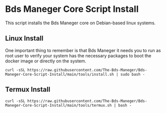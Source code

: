 # Bds Maneger Core Script Install

This script installs the Bds Maneger core on Debian-based linux systems.

## Linux Install

One important thing to remember is that Bds Maneger it needs you to run as root user to verify your system has the necessary packages to boot the docker image or directly on the system.

`curl -sSL https://raw.githubusercontent.com/The-Bds-Maneger/Bds-Maneger-Core-Script-Install/main/tools/install.sh | sudo bash -`

## Termux Install

`curl -sSL https://raw.githubusercontent.com/The-Bds-Maneger/Bds-Maneger-Core-Script-Install/main/tools/termux.sh | bash -`

